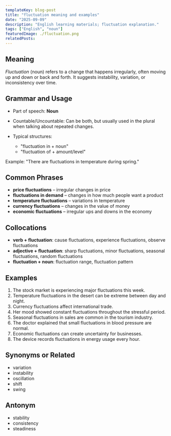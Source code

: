 ```yaml
---
templateKey: blog-post
title: "fluctuation meaning and examples"
date: "2025-09-09"
description: "English learning materials; fluctuation explanation."
tags: ["English", "noun"]
featuredImage: ./fluctuation.png
relatedPosts:
---
```


## Meaning

_Fluctuation_ (noun) refers to a change that happens irregularly, often moving up and down or back and forth. It suggests instability, variation, or inconsistency over time.

## Grammar and Usage

- Part of speech: **Noun**
- Countable/Uncountable: Can be both, but usually used in the plural when talking about repeated changes.
- Typical structures:

  - "fluctuation in + noun"
  - "fluctuation of + amount/level"

Example: "There are fluctuations in temperature during spring."

## Common Phrases

- **price fluctuations** – irregular changes in price
- **fluctuations in demand** – changes in how much people want a product
- **temperature fluctuations** – variations in temperature
- **currency fluctuations** – changes in the value of money
- **economic fluctuations** – irregular ups and downs in the economy

## Collocations

- **verb + fluctuation**: cause fluctuations, experience fluctuations, observe fluctuations
- **adjective + fluctuation**: sharp fluctuations, minor fluctuations, seasonal fluctuations, random fluctuations
- **fluctuation + noun**: fluctuation range, fluctuation pattern

## Examples

1. The stock market is experiencing major fluctuations this week.
2. Temperature fluctuations in the desert can be extreme between day and night.
3. Currency fluctuations affect international trade.
4. Her mood showed constant fluctuations throughout the stressful period.
5. Seasonal fluctuations in sales are common in the tourism industry.
6. The doctor explained that small fluctuations in blood pressure are normal.
7. Economic fluctuations can create uncertainty for businesses.
8. The device records fluctuations in energy usage every hour.

## Synonyms or Related

- variation
- instability
- oscillation
- shift
- swing

## Antonym

- stability
- consistency
- steadiness
